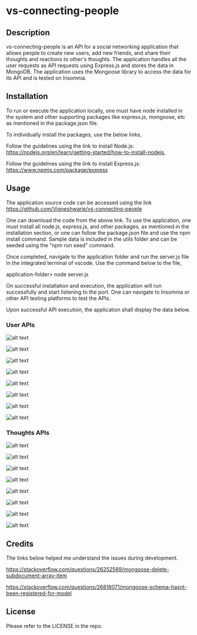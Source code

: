 # vs-connecting-people

## Description

vs-connecting-people is an API for a social networking application that allows people to create new users, add new friends, and share their thoughts and reactions to other's thoughts. The application handles all the user requests as API requests using Express.js and stores the data in MongoDB. The application uses the Mongoose library to access the data for its API and is tested on Insomnia.

## Installation

To run or execute the application locally, one must have node installed in the system and other supporting packages like express.js, mongoose, etc as mentioned in the package.json file.

To individually install the packages, use the below links,

Follow the guidelines using the link to install Node.js: https://nodejs.org/en/learn/getting-started/how-to-install-nodejs, 

Follow the guidelines using the link to install Express.js: https://www.npmjs.com/package/express

## Usage

The application source code can be accessed using the link https://github.com/Vigneshwarie/vs-connecting-people

One can download the code from the above link. To use the application, one must install all node.js, express.js, and other packages, as mentioned in the installation section, or one can follow the package.json file and use the npm install command. Sample data is included in the utils folder and can be seeded using the "npm run seed" command.

Once completed, navigate to the application folder and run the server.js file in the integrated terminal of vscode. Use the command below to the file,

application-folder> node server.js

On successful installation and execution, the application will run successfully and start listening to the port. One can navigate to Insomnia or other API testing platforms to test the APIs.  

Upon successful API execution, the application shall display the data below.

### User APIs

![alt text](public/images/getAllUsers.png)

![alt text](public/images/getUserById.png)

![alt text](public/images/createUser.png)

![alt text](public/images/updateUser.png)

![alt text](public/images/addFriendForUser.png)

![alt text](public/images/addSecondFriend.png)

![alt text](public/images/deleteFriendForUser.png)

![alt text](public/images/deleteUser.png)

### Thoughts APIs

![alt text](public/images/getAllThoughts.png)

![alt text](public/images/getThoughtById.png)

![alt text](public/images/createThought.png)

![alt text](public/images/updateThought.png)

![alt text](public/images/addReaction.png)

![alt text](public/images/addedTwomoreReaction.png)

![alt text](public/images/deletedOneReaction.png)

![alt text](public/images/deleteThought.png)

## Credits

The links below helped me understand the issues during development.

https://stackoverflow.com/questions/26252569/mongoose-delete-subdocument-array-item

https://stackoverflow.com/questions/26818071/mongoose-schema-hasnt-been-registered-for-model

## License

Please refer to the LICENSE in the repo.